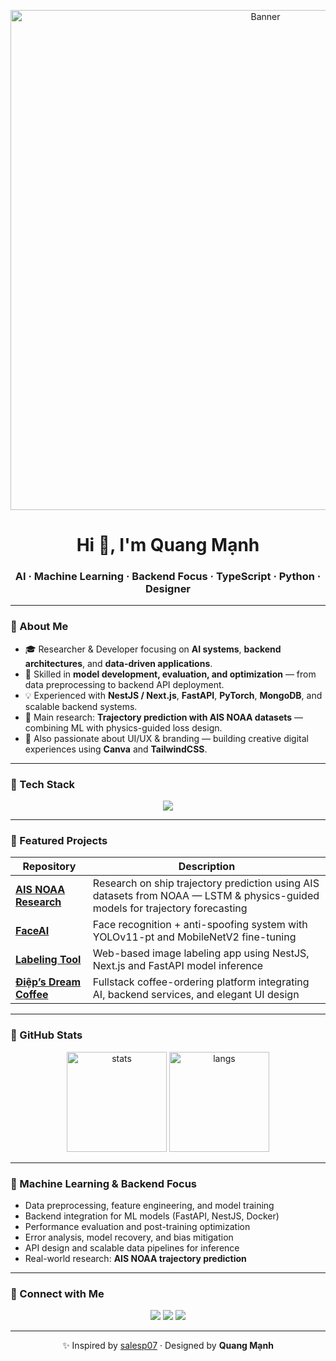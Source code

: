<!-- Banner -->
<p align="center">
  <img src="https://raw.githubusercontent.com/QuangManhAI/PROFILE/main/Coffee_chi_yeu.png" alt="Banner" width="800"/>
</p>

<h1 align="center">Hi 👋, I'm Quang Mạnh</h1>
<h3 align="center">AI · Machine Learning · Backend Focus · TypeScript · Python · Designer</h3>

---

### 🌱 About Me
- 🎓 Researcher & Developer focusing on **AI systems**, **backend architectures**, and **data-driven applications**.  
- 🧠 Skilled in **model development, evaluation, and optimization** — from data preprocessing to backend API deployment.  
- 💡 Experienced with **NestJS / Next.js**, **FastAPI**, **PyTorch**, **MongoDB**, and scalable backend systems.  
- 🚀 Main research: **Trajectory prediction with AIS NOAA datasets** — combining ML with physics-guided loss design.  
- 🎨 Also passionate about UI/UX & branding — building creative digital experiences using **Canva** and **TailwindCSS**.  

---

### 🧰 Tech Stack
<p align="center">
  <img src="https://skillicons.dev/icons?i=python,typescript,pytorch,nestjs,nextjs,linux,mongodb,git,github,docker,fastapi,vscode,canva&perline=7" />
</p>

---

### 🚀 Featured Projects
| Repository | Description |
|-------------|-------------|
| [**AIS NOAA Research**](https://github.com/QuangManhAI/ais-noaa-research) | Research on ship trajectory prediction using AIS datasets from NOAA — LSTM & physics-guided models for trajectory forecasting |
| [**FaceAI**](https://github.com/QuangManhAI/reg_face) | Face recognition + anti-spoofing system with YOLOv11-pt and MobileNetV2 fine-tuning |
| [**Labeling Tool**](https://github.com/QuangManhAI/labeling) | Web-based image labeling app using NestJS, Next.js and FastAPI model inference |
| [**Điệp’s Dream Coffee**](https://github.com/QuangManhAI/coffee-platform) | Fullstack coffee-ordering platform integrating AI, backend services, and elegant UI design |

---

### 🧩 GitHub Stats
<p align="center">
  <img src="https://github-readme-stats.vercel.app/api?username=QuangManhAI&show_icons=true&theme=tokyonight" alt="stats" height="160"/>
  <img src="https://github-readme-stats.vercel.app/api/top-langs/?username=QuangManhAI&layout=compact&theme=tokyonight" alt="langs" height="160"/>
</p>

---

### 🤖 Machine Learning & Backend Focus
- Data preprocessing, feature engineering, and model training  
- Backend integration for ML models (FastAPI, NestJS, Docker)  
- Performance evaluation and post-training optimization  
- Error analysis, model recovery, and bias mitigation  
- API design and scalable data pipelines for inference  
- Real-world research: **AIS NOAA trajectory prediction**

---

### 🔗 Connect with Me
<p align="center">
  <a href="mailto:py.quangmanh.ai@gmail.com"><img src="https://img.shields.io/badge/Gmail-D14836?style=for-the-badge&logo=gmail&logoColor=white" /></a>
  <a href="https://www.linkedin.com/in/manh-nhu-pham-quang/"><img src="https://img.shields.io/badge/LinkedIn-0077B5?style=for-the-badge&logo=linkedin&logoColor=white" /></a>
  <a href="https://github.com/QuangManhAI"><img src="https://img.shields.io/badge/GitHub-100000?style=for-the-badge&logo=github&logoColor=white" /></a>
</p>

---

<p align="center">✨ Inspired by <a href="https://github.com/salesp07">salesp07</a> · Designed by <strong>Quang Mạnh</strong></p>
